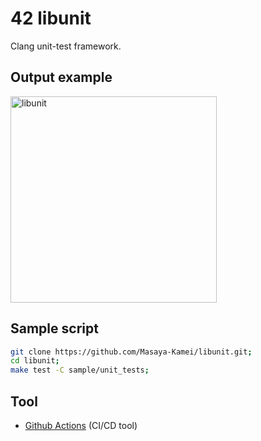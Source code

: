 # 42 libunit

Clang unit-test framework.

## Output example

<img width="330" alt="libunit" src="https://user-images.githubusercontent.com/50983708/155824140-2146b850-3a5c-45a9-8741-856f00db62cc.png">

## Sample script

```zsh
git clone https://github.com/Masaya-Kamei/libunit.git;
cd libunit;
make test -C sample/unit_tests;
```

## Tool

- [Github Actions](https://docs.github.com/ja/actions) (CI/CD tool)

